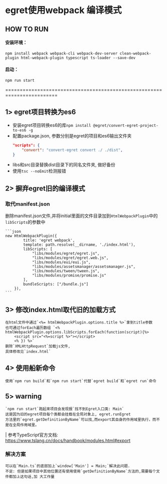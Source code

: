 # egret使用webpack 编译模式


## HOW TO RUN
#### 安装环境：
`npm install webpack webpack-cli webpack-dev-server clean-webpack-plugin html-webpack-plugin typescript ts-loader --save-dev`

#### 启动：
 `npm run start`


========================================================================

## 1> egret项目转换为es6
- 安装egret项目转换es6的库`npm install @egret/convert-egret-project-to-es6 -g`
- 配置package.json, 参数分别是egret的项目和es6输出文件夹
    ```json
    "scripts": {
        "convert": "convert-egret convert ./ ./dist",
    }
    ```
- libs和src目录替换dist目录下的同名文件夹, 做好备份
- 使用`tsc --noEmit`检测报错

## 2> 摒弃egret旧的编译模式

### 取代manifest.json
删除manifest.json文件,并将initial里面的文件目录加到`HtmlWebpackPlugin`中的`libScripts`的参数中

    ```json
    new HtmlWebpackPlugin({
            title: 'egret webpack',
            template: path.resolve(__dirname, './index.html'),
            libScripts: [
                "libs/modules/egret/egret.js",
                "libs/modules/egret/egret.web.js",
                "libs/modules/eui/eui.js",
                "libs/modules/assetsmanager/assetsmanager.js",
                "libs/modules/tween/tween.js",
                "libs/modules/promise/promise.js"
            ],
            bundleScripts: ["/bundle.js"]
        }),
    ```
## 3> 修改index.html取代旧的加载方式
    在html文件中通过`<%= htmlWebpackPlugin.options.title %>`拿到title参数
    也可通过forEach遍历数组 `<% htmlWebpackPlugin.options.libScripts.forEach(function(script){%>
        <script src="<%=script %>"></script>
        <% }) %>`
    删除`XMLHttpRequest`加载js文件, 
    具体修改见`index.html`

## 4> 使用船新命令
    使用`npm run build`和`npm run start`代替`egret build`和`egret run`命令

## 5> warning
    `npm run start`跑起来项目会发现报`找不到Egret入口类: Main`
    这是因为旧的egret项目每个类都会挂载在全局对象上, egret.runEgret
    方法里的`egret.getDefinitionByName`可以找,而export其自身的作用域里执行，而不是在全局作用域里。

| 参考TypeScript官方文档: https://www.tslang.cn/docs/handbook/modules.html#export
    
### 解决方案
    可以在`Main.ts`的底部加上`window['Main'] = Main;`解决此问题.
    不足: 但是如果项目中其他位置还有使用使用`getDefinitionByName`方法的,需要每个文件都加上这句话,加 大工作量
